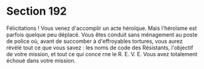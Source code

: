 # Section 192

Félicitations ! Vous venez d'accomplir un acte héroïque. Mais
l'héroïsme est parfois quelque peu déplacé. Vous êtes conduit
sans ménagement au poste de police où, avant de succomber à
d'effroyables tortures, vous aurez révélé tout ce que vous savez :
les noms de code des Résistants, l'objectif de votre mission, et
tout ce qui conce rne le R. E. V. E. Vous avez totalement échoué
dans votre mission.